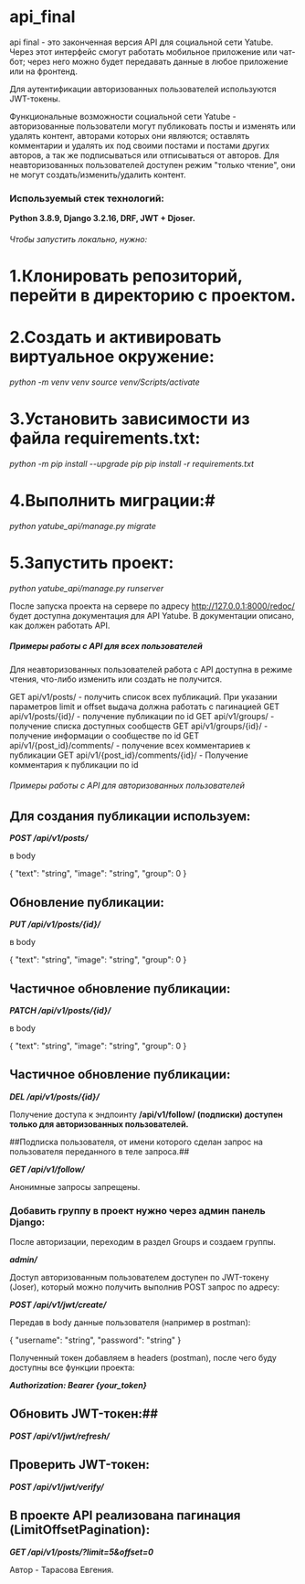 # api_final
api final - это законченная версия API для социальной сети Yatube. Через этот интерфейс смогут работать мобильное приложение или чат-бот; через него можно будет передавать данные в любое приложение или на фронтенд. 

Для аутентификации авторизованных пользователей используются JWT-токены.

Функциональные возможности социальной сети Yatube - авторизованные пользователи могут публиковать посты и изменять или удалять контент, авторами которых они являются; оставлять комментарии и удалять их под своими постами и постами других авторов, а так же подписываться или отписываться от авторов. 
Для неавторизованных пользователей доступен режим "только чтение", они не могут создать/изменить/удалить контент.

### Используемый стек технологий: ###
**Python 3.8.9,
Django 3.2.16,
DRF,
JWT + Djoser.**

###### Чтобы запустить локально, нужно: ######

# 1.Клонировать репозиторий, перейти в директорию с проектом. #

# 2.Создать и активировать виртуальное окружение: #
*python -m venv venv* 
*source venv/Scripts/activate*

# 3.Установить зависимости из файла requirements.txt: #
*python -m pip install --upgrade pip* 
*pip install -r requirements.txt*

# 4.Выполнить миграции:#
*python yatube_api/manage.py migrate*

# 5.Запустить проект: #
*python yatube_api/manage.py runserver*

После запуска проекта на сервере по адресу  http://127.0.0.1:8000/redoc/ будет доступна документация для API Yatube. 
В документации описано, как должен работать API. 

##### Примеры работы с API для всех пользователей #####

Для неавторизованных пользователей работа с API доступна в режиме чтения, что-либо изменить или создать не получится.

GET api/v1/posts/ - получить список всех публикаций.
При указании параметров limit и offset выдача должна работать с пагинацией
GET api/v1/posts/{id}/ - получение публикации по id
GET api/v1/groups/ - получение списка доступных сообществ
GET api/v1/groups/{id}/ - получение информации о сообществе по id
GET api/v1/{post_id}/comments/ - получение всех комментариев к публикации
GET api/v1/{post_id}/comments/{id}/ - Получение комментария к публикации по id

###### Примеры работы с API для авторизованных пользователей ######

## Для создания публикации используем: ##

***POST /api/v1/posts/***

в body

{
"text": "string",
"image": "string",
"group": 0
}

## Обновление публикации: ##

***PUT /api/v1/posts/{id}/***

в body

{
"text": "string",
"image": "string",
"group": 0
}

## Частичное обновление публикации: ##

***PATCH /api/v1/posts/{id}/***

в body

{
"text": "string",
"image": "string",
"group": 0
}

## Частичное обновление публикации: ##

***DEL /api/v1/posts/{id}/***

Получение доступа к эндпоинту **/api/v1/follow/ (подписки) доступен только для авторизованных пользователей.**

##Подписка пользователя, от имени которого сделан запрос на пользователя переданного в теле запроса.##

***GET /api/v1/follow/***

Анонимные запросы запрещены.

### Добавить группу в проект нужно через админ панель Django: ###

После авторизации, переходим в раздел Groups и создаем группы.

***admin/***

Доступ авторизованным пользователем доступен по JWT-токену (Joser), который можно получить выполнив POST запрос по адресу:

***POST /api/v1/jwt/create/***

Передав в body данные пользователя (например в postman):

{
"username": "string",
"password": "string"
}

Полученный токен добавляем в headers (postman), после чего буду доступны все функции проекта:

***Authorization: Bearer {your_token}***

## Обновить JWT-токен:##

***POST /api/v1/jwt/refresh/***

## Проверить JWT-токен: ##

***POST /api/v1/jwt/verify/***

## В проекте API реализована пагинация (LimitOffsetPagination): ##

***GET /api/v1/posts/?limit=5&offset=0***

Автор - Тарасова Евгения.
